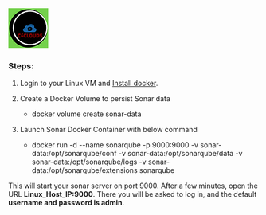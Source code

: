 <img src="../images/c4logo.png">

### Steps:
1. Login to your Linux VM and [Install docker](https://github.com/submah/docker-tutorials/edit/master/install_docker_centos7.md).

2. Create a Docker Volume to persist Sonar data
    * docker volume create sonar-data

3. Launch Sonar Docker Container with below command
    * docker run -d --name sonarqube -p 9000:9000 -v sonar-data:/opt/sonarqube/conf -v sonar-data:/opt/sonarqube/data -v sonar-data:/opt/sonarqube/logs -v sonar-data:/opt/sonarqube/extensions sonarqube

This will start your sonar server on port 9000. After a few minutes, open the URL **Linux_Host_IP:9000**. There you will be asked to log in, and the default **username and password is admin**.

